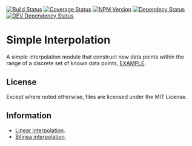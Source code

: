[![Build Status](https://travis-ci.org/dmytropaduchak/simple-interpolation.svg?branch=master)](https://travis-ci.org/dmytropaduchak/simple-interpolation)
[![Coverage Status](https://coveralls.io/repos/github/dmytropaduchak/simple-interpolation/badge.svg?branch=master)](https://coveralls.io/github/dmytropaduchak/simple-interpolation?branch=master)
[![NPM Version](https://badge.fury.io/js/simple-interpolation.svg)](http://badge.fury.io/js/simple-interpolation)
[![Dependecy Status](https://david-dm.org/tterb/Hyde.svg)](https://github.com/dmytropaduchak/simple-interpolation)  
[![DEV Dependency Status](https://david-dm.org/tterb/Hyde/dev-status.svg)](https://github.com/dmytropaduchak/simple-interpolation?type=dev)  

# Simple Interpolation

A simple interpolation module that construct new data points within the range of a discrete set of known data points, [EXAMPLE](https://dmytropaduchak.github.io/simple-interpolation-example).

## License
Except where noted otherwise, files are licensed under the MIT License.

## Information

- [Linear interpolation](https://en.wikipedia.org/wiki/Linear_interpolation).
- [Bilinea interpolation](https://en.wikipedia.org/wiki/Bilinear_interpolation).

